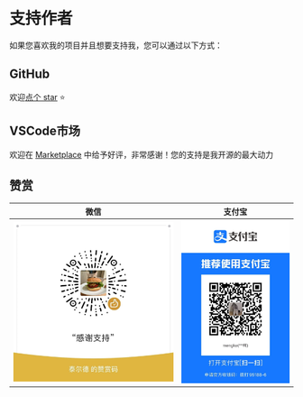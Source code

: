 # 支持作者

如果您喜欢我的项目并且想要支持我，您可以通过以下方式：

## GitHub

欢迎[点个 star](https://github.com/hemengke1997/vscode-image-manager) ⭐️

## VSCode市场

欢迎在 [Marketplace](https://marketplace.visualstudio.com/items?itemName=minko.image-manager&ssr=false#review-details) 中给予好评，非常感谢！您的支持是我开源的最大动力

## 赞赏

| 微信                                  | 支付宝                             |
| ------------------------------------- | ---------------------------------- |
| <img src="./images/wechatpay.jpeg" /> | <img src="./images/alipay.jpeg" /> |
